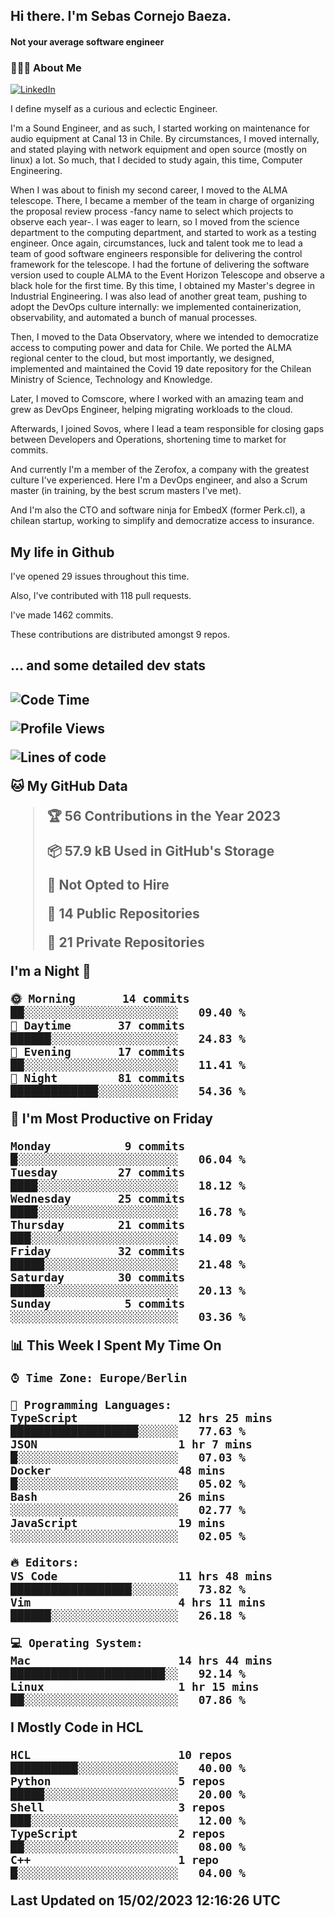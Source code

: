 <h2> Hi there.  I'm Sebas Cornejo Baeza.</h2>
<h4> Not your average software engineer</h4>
<h3> 👨🏻‍💻 About Me </h3>
<a href="http://linkedin.com/in/sebastian-cornejo-baeza/"><img alt="LinkedIn" src="https://img.shields.io/badge/Sebas%20Cornejo%20-informational?style=appveyor&logo=linkedin"></a>


I define myself as a curious and eclectic Engineer.

I'm a Sound Engineer, and as such, I started working on maintenance for audio equipment at Canal 13 in Chile.
By circumstances, I moved internally, and stated playing with network equipment and open source (mostly on linux) 
a lot. So much, that I decided to study again, this time, Computer Engineering.

When I was about to finish my second career, I moved to the ALMA telescope. There, I became a member of the team
in charge of organizing the proposal review process -fancy name to select which projects to observe each year-. 
I was eager to learn, so I moved from the science department to the computing department, and started to work as 
a testing engineer. Once again, circumstances, luck and talent took me to lead a team of good software engineers 
responsible for delivering the control framework for the telescope. I had the fortune of delivering the software
version used to couple ALMA to the Event Horizon Telescope and observe a black hole for the first time.
By this time, I obtained my Master's degree in Industrial Engineering.
I was also lead of another great team, pushing to adopt the DevOps culture internally: we implemented containerization, observability, and automated a bunch of manual processes.

Then, I moved to the Data Observatory, where we intended to democratize access to computing power
and data for Chile. We ported the ALMA regional center to the cloud, but most importantly, we designed, implemented
and maintained the Covid 19 date repository for the Chilean Ministry of Science, Technology and Knowledge.

Later, I moved to Comscore, where I worked with an amazing team and grew as DevOps Engineer, helping migrating workloads to the cloud.

Afterwards, I joined Sovos, where I lead a team responsible for closing gaps between Developers and Operations, shortening time to market for commits.

And currently I'm a member of the Zerofox, a company with the greatest culture I've experienced. Here I'm a DevOps
engineer, and also a Scrum master (in training, by the best scrum masters I've met).
 
And I'm also the CTO and software ninja for EmbedX (former Perk.cl), a chilean startup, working to simplify and democratize access to insurance.

<h2> My life in Github </h2>

I've opened 29 issues throughout this time.

Also, I've contributed with 118 pull requests.

I've made 1462 commits.

These contributions are distributed amongst 9 repos.

<h2>... and some detailed dev stats<h2>

<!--START_SECTION:waka-->
![Code Time](http://img.shields.io/badge/Code%20Time-261%20hrs%2012%20mins-blue)

![Profile Views](http://img.shields.io/badge/Profile%20Views-27-blue)

![Lines of code](https://img.shields.io/badge/From%20Hello%20World%20I%27ve%20Written-538%20Thousand%20lines%20of%20code-blue)

**🐱 My GitHub Data** 

> 🏆 56 Contributions in the Year 2023
 > 
> 📦 57.9 kB Used in GitHub's Storage 
 > 
> 🚫 Not Opted to Hire
 > 
> 📜 14 Public Repositories 
 > 
> 🔑 21 Private Repositories  
 > 
**I'm a Night 🦉** 

```text
🌞 Morning       14 commits       ██░░░░░░░░░░░░░░░░░░░░░░░   09.40 % 
🌆 Daytime       37 commits       ██████░░░░░░░░░░░░░░░░░░░   24.83 % 
🌃 Evening       17 commits       ██░░░░░░░░░░░░░░░░░░░░░░░   11.41 % 
🌙 Night         81 commits       █████████████░░░░░░░░░░░░   54.36 % 

```
📅 **I'm Most Productive on Friday** 

```text
Monday           9 commits       █░░░░░░░░░░░░░░░░░░░░░░░░   06.04 % 
Tuesday         27 commits       ████░░░░░░░░░░░░░░░░░░░░░   18.12 % 
Wednesday       25 commits       ████░░░░░░░░░░░░░░░░░░░░░   16.78 % 
Thursday        21 commits       ███░░░░░░░░░░░░░░░░░░░░░░   14.09 % 
Friday          32 commits       █████░░░░░░░░░░░░░░░░░░░░   21.48 % 
Saturday        30 commits       █████░░░░░░░░░░░░░░░░░░░░   20.13 % 
Sunday           5 commits       ░░░░░░░░░░░░░░░░░░░░░░░░░   03.36 % 

```


📊 **This Week I Spent My Time On** 

```text
⌚︎ Time Zone: Europe/Berlin

💬 Programming Languages: 
TypeScript               12 hrs 25 mins      ███████████████████░░░░░░   77.63 % 
JSON                     1 hr 7 mins         █░░░░░░░░░░░░░░░░░░░░░░░░   07.03 % 
Docker                   48 mins             █░░░░░░░░░░░░░░░░░░░░░░░░   05.02 % 
Bash                     26 mins             ░░░░░░░░░░░░░░░░░░░░░░░░░   02.77 % 
JavaScript               19 mins             ░░░░░░░░░░░░░░░░░░░░░░░░░   02.05 % 

🔥 Editors: 
VS Code                  11 hrs 48 mins      ██████████████████░░░░░░░   73.82 % 
Vim                      4 hrs 11 mins       ██████░░░░░░░░░░░░░░░░░░░   26.18 % 

💻 Operating System: 
Mac                      14 hrs 44 mins      ███████████████████████░░   92.14 % 
Linux                    1 hr 15 mins        ██░░░░░░░░░░░░░░░░░░░░░░░   07.86 % 

```

**I Mostly Code in HCL** 

```text
HCL                      10 repos            ██████████░░░░░░░░░░░░░░░   40.00 % 
Python                   5 repos             █████░░░░░░░░░░░░░░░░░░░░   20.00 % 
Shell                    3 repos             ███░░░░░░░░░░░░░░░░░░░░░░   12.00 % 
TypeScript               2 repos             ██░░░░░░░░░░░░░░░░░░░░░░░   08.00 % 
C++                      1 repo              █░░░░░░░░░░░░░░░░░░░░░░░░   04.00 % 

```



 Last Updated on 15/02/2023 12:16:26 UTC
<!--END_SECTION:waka-->
